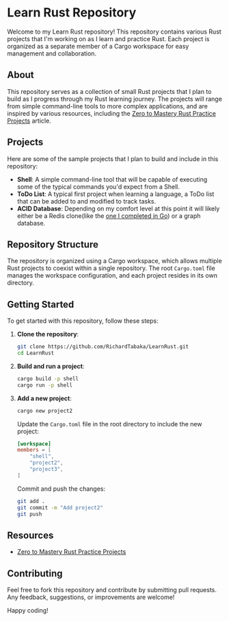# Learn Rust Repository

Welcome to my Learn Rust repository! This repository contains various Rust projects that I'm working on as I learn and practice Rust. Each project is organized as a separate member of a Cargo workspace for easy management and collaboration.

## About

This repository serves as a collection of small Rust projects that I plan to build as I progress through my Rust learning journey. The projects will range from simple command-line tools to more complex applications, and are inspired by various resources, including the [Zero to Mastery Rust Practice Projects](https://zerotomastery.io/blog/rust-practice-projects/) article.

## Projects

Here are some of the sample projects that I plan to build and include in this repository:

- **Shell**: A simple command-line tool that will be capable of executing some of the typical commands you'd expect from a Shell.
- **ToDo List**: A typical first project when learning a language, a ToDo list that can be added to and modified to track tasks.
- **ACID Database**: Depending on my comfort level at this point it will likely either be a Redis clone(like the [one I completed in Go](https://github.com/RichardTabaka/RediSetGo)) or a graph database.

## Repository Structure

The repository is organized using a Cargo workspace, which allows multiple Rust projects to coexist within a single repository. The root `Cargo.toml` file manages the workspace configuration, and each project resides in its own directory.


## Getting Started

To get started with this repository, follow these steps:

1. **Clone the repository**:

    ```sh
    git clone https://github.com/RichardTabaka/LearnRust.git
    cd LearnRust
    ```

2. **Build and run a project**:

    ```sh
    cargo build -p shell
    cargo run -p shell
    ```

3. **Add a new project**:

    ```sh
    cargo new project2
    ```

    Update the `Cargo.toml` file in the root directory to include the new project:

    ```toml
    [workspace]
    members = [
        "shell",
        "project2",
        "project3",
    ]
    ```

    Commit and push the changes:

    ```sh
    git add .
    git commit -m "Add project2"
    git push
    ```

## Resources

- [Zero to Mastery Rust Practice Projects](https://zerotomastery.io/blog/rust-practice-projects/)

## Contributing

Feel free to fork this repository and contribute by submitting pull requests. Any feedback, suggestions, or improvements are welcome!

Happy coding!

